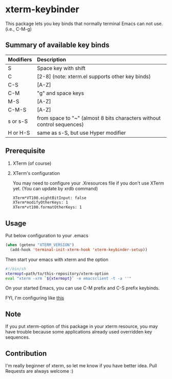 # xterm-keybinder

This package lets you key binds that normally terminal Emacs can not use.
(i.e., C-M-g)

## Summary of available key binds

| Modifiers  | Description                          |
|:-----------|:-------------------------------------|
| S          | Space key with shift
| C          | [2-8] (note: xterm.el supports other key binds)
| C-S        | [A-Z]
| C-M        | "g" and space keys
| M-S        | [A-Z]
| C-M-S      | [A-Z]
| s or s-S   | from space to "~" (almost 8 bits characters without control sequences)
| H or H-S   | same as s-S, but use Hyper modifier

## Prerequisite
1. XTerm (of course)
2. XTerm's configuration

   You may need to configure your .Xresources file if you don't use XTerm yet.
   (You can update by xrdb command)

   ```sh
   XTerm*VT100.eightBitInput: false
   XTerm*modifyOtherKeys: 1
   XTerm*vt100.formatOtherKeys: 1
   ```

## Usage

Put below configuration to your .emacs

```lisp
(when (getenv "XTERM_VERSION")
  (add-hook 'terminal-init-xterm-hook 'xterm-keybinder-setup))
```

Then start your emacs with xterm and the option

```sh
#!/bin/sh
xtermopt=path/to/this-repository/xterm-option
eval "xterm -xrm `${xtermopt}` -e emacsclient -t -a ''"
```

On your started Emacs, you can use C-M prefix and C-S prefix keybinds.

FYI, I'm configuring like [this](https://github.com/yuutayamada/emacs.d/blob/master/emacs.sh)

## Note

If you put xterm-option of this package in your xterm resource,
you may have trouble because some applications already used overridden
key sequences.

## Contribution

I'm really beginner of xterm, so let me know if you have better idea.
Pull Requests are always welcome :)
